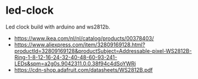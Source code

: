 # led-clock
Led clock build with arduino and ws2812b.


- https://www.ikea.com/nl/nl/catalog/products/00378403/
- https://www.aliexpress.com/item/32809169128.html?productId=32809169128&productSubject=Addressable-pixel-WS2812B-Ring-1-8-12-16-24-32-40-48-60-93-241-LEDs&spm=a2g0s.9042311.0.0.38f94c4dSoYWRi
- https://cdn-shop.adafruit.com/datasheets/WS2812B.pdf
